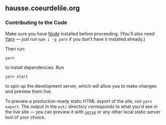 ## hausse.coeurdelile.org

### Contributing to the Code

Make sure you have [Node](https://nodejs.org/en/) installed before proceeding.
(You'll also need [Yarn](https://classic.yarnpkg.com/) — just run `npm i -g
yarn` if you don't have it installed already.)


Then run:

```
yarn
```

to install dependencies. Run

```
yarn start
```

to spin up the development server, which will allow you to make changes and
preview them live.

To preview a production-ready static HTML export of the site, run `yarn export`.
The output in the `out/` directory corresponds to what you'd see in the live
site — you can preview it with [`serve`](https://github.com/vercel/serve) or any
other local static server tool of your choice.


